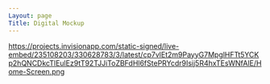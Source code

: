 ```yaml
---
Layout: page
Title: Digital Mockup
---
```


https://projects.invisionapp.com/static-signed/live-embed/235108203/330628783/3/latest/cp7vlEt2m9PayyG7MpglHFTt5YCKp2hQNCDkcTlEulEz9tT92TJJiToZBFdHl6fStePRYcdr9Isij5R4hxTEsWNfAlE/Home-Screen.png
